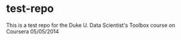 test-repo
=========

This is a test repo for the Duke U. Data Scientist's Toolbox course on Coursera 05/05/2014

